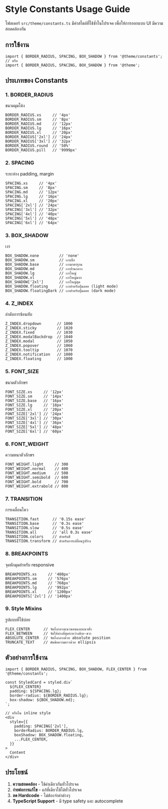 # Style Constants Usage Guide

โฟลเดอร์ `src/theme/constants.ts` มีค่าสไตล์ที่ใช้ซ้ำในโปรเจค เพื่อให้การออกแบบ UI มีความสอดคล้องกัน

## การใช้งาน

```tsx
import { BORDER_RADIUS, SPACING, BOX_SHADOW } from '@theme/constants';
// หรือ
import { BORDER_RADIUS, SPACING, BOX_SHADOW } from '@theme';
```

## ประเภทของ Constants

### 1. BORDER_RADIUS
ขนาดมุมโค้ง
```tsx
BORDER_RADIUS.xs     // '4px'
BORDER_RADIUS.sm     // '8px'
BORDER_RADIUS.md     // '12px'
BORDER_RADIUS.lg     // '16px'
BORDER_RADIUS.xl     // '20px'
BORDER_RADIUS['2xl'] // '24px'
BORDER_RADIUS['3xl'] // '32px'
BORDER_RADIUS.round  // '50%'
BORDER_RADIUS.pill   // '9999px'
```

### 2. SPACING
ระยะห่าง padding, margin
```tsx
SPACING.xs     // '4px'
SPACING.sm     // '8px'
SPACING.md     // '12px'
SPACING.lg     // '16px'
SPACING.xl     // '20px'
SPACING['2xl'] // '24px'
SPACING['3xl'] // '32px'
SPACING['4xl'] // '40px'
SPACING['5xl'] // '48px'
SPACING['6xl'] // '64px'
```

### 3. BOX_SHADOW
เงา
```tsx
BOX_SHADOW.none         // 'none'
BOX_SHADOW.sm           // เงาเล็ก
BOX_SHADOW.base         // เงามาตรฐาน
BOX_SHADOW.md           // เงาปานกลาง
BOX_SHADOW.lg           // เงาใหญ่
BOX_SHADOW.xl           // เงาใหญ่มาก
BOX_SHADOW['2xl']       // เงาใหญ่สุด
BOX_SHADOW.floating     // เงาสำหรับปุ่มลอย (light mode)
BOX_SHADOW.floatingDark // เงาสำหรับปุ่มลอย (dark mode)
```

### 4. Z_INDEX
ลำดับการซ้อนทับ
```tsx
Z_INDEX.dropdown       // 1000
Z_INDEX.sticky         // 1020
Z_INDEX.fixed          // 1030
Z_INDEX.modalBackdrop  // 1040
Z_INDEX.modal          // 1050
Z_INDEX.popover        // 1060
Z_INDEX.tooltip        // 1070
Z_INDEX.notification   // 1080
Z_INDEX.floating       // 1000
```

### 5. FONT_SIZE
ขนาดตัวอักษร
```tsx
FONT_SIZE.xs     // '12px'
FONT_SIZE.sm     // '14px'
FONT_SIZE.base   // '16px'
FONT_SIZE.lg     // '18px'
FONT_SIZE.xl     // '20px'
FONT_SIZE['2xl'] // '24px'
FONT_SIZE['3xl'] // '30px'
FONT_SIZE['4xl'] // '36px'
FONT_SIZE['5xl'] // '48px'
FONT_SIZE['6xl'] // '60px'
```

### 6. FONT_WEIGHT
ความหนาตัวอักษร
```tsx
FONT_WEIGHT.light     // 300
FONT_WEIGHT.normal    // 400
FONT_WEIGHT.medium    // 500
FONT_WEIGHT.semibold  // 600
FONT_WEIGHT.bold      // 700
FONT_WEIGHT.extrabold // 800
```

### 7. TRANSITION
การเคลื่อนไหว
```tsx
TRANSITION.fast      // '0.15s ease'
TRANSITION.base      // '0.3s ease'
TRANSITION.slow      // '0.5s ease'
TRANSITION.all       // 'all 0.3s ease'
TRANSITION.colors    // สำหรับสี
TRANSITION.transform // สำหรับการเปลี่ยนรูปร่าง
```

### 8. BREAKPOINTS
จุดหักมุมสำหรับ responsive
```tsx
BREAKPOINTS.xs     // '480px'
BREAKPOINTS.sm     // '576px'
BREAKPOINTS.md     // '768px'
BREAKPOINTS.lg     // '992px'
BREAKPOINTS.xl     // '1200px'
BREAKPOINTS['2xl'] // '1400px'
```

### 9. Style Mixins
รูปแบบที่ใช้บ่อย
```tsx
FLEX_CENTER      // จัดกึ่งกลางแนวนอนและแนวตั้ง
FLEX_BETWEEN     // จัดให้ห่างที่สุดระหว่างซ้าย-ขวา
ABSOLUTE_CENTER  // จัดกึ่งกลางด้วย absolute position
TRUNCATE_TEXT    // ตัดข้อความยาวด้วย ellipsis
```

## ตัวอย่างการใช้งาน

```tsx
import { BORDER_RADIUS, SPACING, BOX_SHADOW, FLEX_CENTER } from '@theme/constants';

const StyledCard = styled.div`
  ${FLEX_CENTER}
  padding: ${SPACING.lg};
  border-radius: ${BORDER_RADIUS.lg};
  box-shadow: ${BOX_SHADOW.md};
`;

// หรือใน inline style
<div
  style={{
    padding: SPACING['2xl'],
    borderRadius: BORDER_RADIUS.lg,
    boxShadow: BOX_SHADOW.floating,
    ...FLEX_CENTER,
  }}
>
  Content
</div>
```

## ประโยชน์
1. **ความสอดคล้อง** - ใช้ค่าเดียวกันทั่วโปรเจค
2. **ง่ายต่อการแก้ไข** - แก้ที่เดียวใช้ได้ทั่วโปรเจค
3. **ลด Hardcode** - ไม่ต้องจำค่าต่างๆ
4. **TypeScript Support** - มี type safety และ autocomplete
